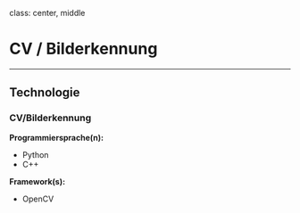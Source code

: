 class: center, middle
# CV / Bilderkennung

---

## Technologie
### CV/Bilderkennung

__Programmiersprache(n):__
- Python
- C++

__Framework(s):__
- OpenCV